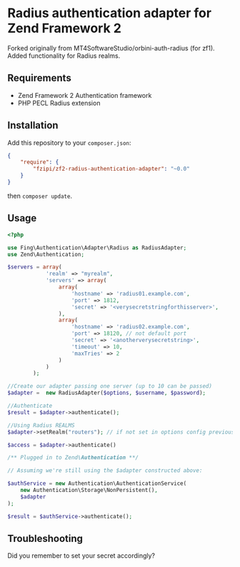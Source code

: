 # Radius authentication adapter for Zend Framework 2

Forked originally from MT4SoftwareStudio/orbini-auth-radius (for zf1). Added functionality for Radius realms.


## Requirements

* Zend Framework 2 Authentication framework
* PHP PECL Radius extension

## Installation

Add this repository to your `composer.json`:

```json
{
    "require": {
        "fzipi/zf2-radius-authentication-adapter": "~0.0"
    }
}
```

then `composer update`.

## Usage

```php
<?php

use Fing\Authentication\Adapter\Radius as RadiusAdapter;
use Zend\Authentication;

$servers = array(
			'realm' => "myrealm",
            'servers' => array(
                array(
                    'hostname' => 'radius01.example.com',
					'port' => 1812,
                    'secret' => '<verysecretstringforthisserver>',
                ),
                array(
                    'hostname' => 'radius02.example.com',
					'port' => 18120, // not default port
                    'secret' => '<anotherverysecretstring>',
					'timeout' => 10,
					'maxTries' => 2
                )
            )
        );

//Create our adapter passing one server (up to 10 can be passed)
$adapter =  new RadiusAdapter($options, $username, $password);

//Authenticate
$result = $adapter->authenticate();

//Using Radius REALMS
$adapter->setRealm("routers"); // if not set in options config previously

$access = $adapter->authenticate()

/** Plugged in to Zend\Authentication **/

// Assuming we're still using the $adapter constructed above:

$authService = new Authentication\AuthenticationService(
    new Authentication\Storage\NonPersistent(),
    $adapter
);

$result = $authService->authenticate();

```
## Troubleshooting

Did you remember to set your secret accordingly?
